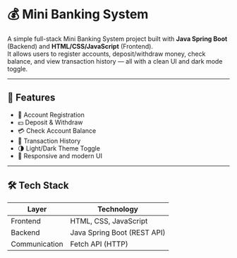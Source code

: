# 💰 Mini Banking System

A simple full-stack Mini Banking System project built with **Java Spring Boot** (Backend) and **HTML/CSS/JavaScript** (Frontend).  
It allows users to register accounts, deposit/withdraw money, check balance, and view transaction history — all with a clean UI and dark mode toggle.

---

## 🚀 Features

- 👤 Account Registration
- 💵 Deposit & Withdraw
- 💳 Check Account Balance
- 📜 Transaction History
- 🌗 Light/Dark Theme Toggle
- 🎨 Responsive and modern UI

---

## 🛠 Tech Stack

| Layer       | Technology     |
|-------------|----------------|
| Frontend    | HTML, CSS, JavaScript |
| Backend     | Java Spring Boot (REST API) |
| Communication | Fetch API (HTTP) |
